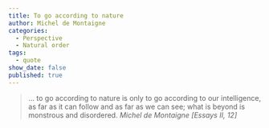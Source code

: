 ```yaml
---
title: To go according to nature
author: Michel de Montaigne
categories:
  - Perspective
  - Natural order
tags:
  - quote
show_date: false
published: true
---
```

> ... to go according to nature is only to go according to our intelligence, as far as it can follow and as far as we can see; what is beyond is monstrous and disordered.
> <cite>Michel de Montaigne [Essays II, 12]</cite>
